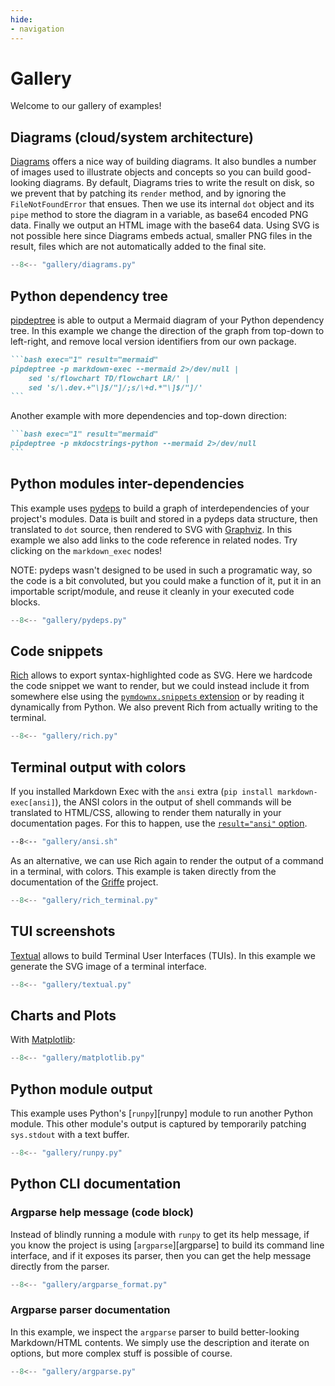 ```yaml
---
hide:
- navigation
---
```


# Gallery

Welcome to our gallery of examples!

## Diagrams (cloud/system architecture)

[Diagrams](https://github.com/mingrammer/diagrams) offers a nice way of building
diagrams. It also bundles a number of images used to illustrate objects and concepts
so you can build good-looking diagrams. By default, Diagrams tries to write
the result on disk, so we prevent that by patching its `render` method,
and by ignoring the `FileNotFoundError` that ensues. Then we use its internal
`dot` object and its `pipe` method to store the diagram in a variable,
as base64 encoded PNG data. Finally we output an HTML image with the base64 data.
Using SVG is not possible here since Diagrams embeds actual, smaller PNG files
in the result, files which are not automatically added to the final site.

```python exec="true" html="true" source="tabbed-right" title="Diagrams"
--8<-- "gallery/diagrams.py"
```

## Python dependency tree

[pipdeptree](https://github.com/tox-dev/pipdeptree)
is able to output a Mermaid diagram of your Python dependency tree.
In this example we change the direction of the graph
from top-down to left-right, and remove local version identifiers
from our own package.

````md exec="1" source="tabbed-right" title="pipdeptree mermaid diagram"
```bash exec="1" result="mermaid"
pipdeptree -p markdown-exec --mermaid 2>/dev/null |
    sed 's/flowchart TD/flowchart LR/' |
    sed 's/\.dev.+"\]$/"]/;s/\+d.*"\]$/"]/'
```
````

Another example with more dependencies and top-down direction:

````md exec="1" source="tabbed-right" title="pipdeptree mermaid diagram"
```bash exec="1" result="mermaid"
pipdeptree -p mkdocstrings-python --mermaid 2>/dev/null
```
````

## Python modules inter-dependencies

This example uses [pydeps](https://github.com/thebjorn/pydeps) to build a graph
of interdependencies of your project's modules. Data is built and stored
in a pydeps data structure, then translated to `dot` source, then rendered to SVG
with [Graphviz](https://graphviz.org/). In this example we also add links
to the code reference in related nodes. Try clicking on the `markdown_exec` nodes!

NOTE: pydeps wasn't designed to be used in such a programatic way,
so the code is a bit convoluted, but you could make a function of it,
put it in an importable script/module, and reuse it cleanly in your executed
code blocks.

```python exec="true" html="true" source="tabbed-right" title="pydeps module dependencies graph"
--8<-- "gallery/pydeps.py"
```

## Code snippets

[Rich](https://github.com/Textualize/rich) allows to export syntax-highlighted code as SVG.
Here we hardcode the code snippet we want to render, but we could instead include it
from somewhere else using the
[`pymdownx.snippets` extension](https://facelessuser.github.io/pymdown-extensions/extensions/snippets/)
or by reading it dynamically from Python.
We also prevent Rich from actually writing to the terminal.

```python exec="true" html="true" source="tabbed-right" title="Rich SVG code snippet"
--8<-- "gallery/rich.py"
```

<!--
Similarly, [PyTermGUI](https://github.com/bczsalba/pytermgui) also allows
to export syntax-highlighted code as SVG.

<!--```python exec="true" html="true" source="tabbed-right" title="PyTermGUI SVG code snippet"
--8<-- "gallery/pytermgui.py"
<!--```

TIP: There's a PyTermGUI-dedicated MkDocs plugin that allows
to generate SVGs on-the-fly: [Termage](https://github.com/bczsalba/Termage).
It is implemented using regular expressions in the `on_markdown` event of MkDocs,
so is probably less robust than our actual SuperFence implementation here,
but also allows for less verbose source to generate the SVG snippets.
-->

## Terminal output with colors

If you installed Markdown Exec with the `ansi` extra (`pip install markdown-exec[ansi]`),
the ANSI colors in the output of shell commands will be translated to HTML/CSS,
allowing to render them naturally in your documentation pages.
For this to happen, use the
[`result="ansi"` option](http://localhost:8000/markdown-exec/usage/#wrap-result-in-a-code-block).

```bash exec="true" source="tabbed-right" title="ANSI terminal output" result="ansi"
--8<-- "gallery/ansi.sh"
```

As an alternative, we can use Rich again to render the output of a command in a terminal, with colors.
This example is taken directly from the documentation of the [Griffe](https://github.com/mkdocstrings/griffe) project.

```python exec="true" html="true" source="tabbed-right" title="Rich terminal output"
--8<-- "gallery/rich_terminal.py"
```

## TUI screenshots

[Textual](https://github.com/Textualize/textual) allows to build Terminal User Interfaces (TUIs).
In this example we generate the SVG image of a terminal interface.

```python exec="1" html="true" source="tabbed-right" tabs="Source|Result"
--8<-- "gallery/textual.py"
```

## Charts and Plots

With [Matplotlib](https://matplotlib.org/):

```python exec="1" html="1" source="tabbed-right" title="matplotlib graph"
--8<-- "gallery/matplotlib.py"
```

## Python module output

This example uses Python's [`runpy`][runpy] module to run another
Python module. This other module's output is captured by temporarily
patching `sys.stdout` with a text buffer. 

```python exec="true" source="tabbed-right" title="runpy and script/module output"
--8<-- "gallery/runpy.py"
```

## Python CLI documentation

### Argparse help message (code block)

Instead of blindly running a module with `runpy` to get its help message,
if you know the project is using [`argparse`][argparse] to build its command line
interface, and if it exposes its parser, then you can get the help message
directly from the parser.

```python exec="true" source="tabbed-right" title="argparse parser help message"
--8<-- "gallery/argparse_format.py"
```

### Argparse parser documentation

In this example, we inspect the `argparse` parser to build better-looking
Markdown/HTML contents. We simply use the description and iterate on options,
but more complex stuff is possible of course.

```python exec="true" source="tabbed-right" updatetoc="no" title="CLI help using argparse parser"
--8<-- "gallery/argparse.py"
```
